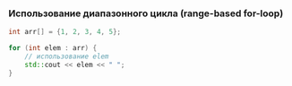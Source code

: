 
### Использование диапазонного цикла (range-based for-loop)
```cpp
int arr[] = {1, 2, 3, 4, 5};

for (int elem : arr) {
    // использование elem
    std::cout << elem << " ";
}
```